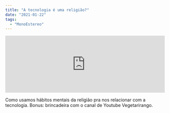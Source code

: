 ```yaml
---
title: "A tecnologia é uma religião?"
date: "2021-01-22"
tags: 
  - "MonoEstereo"
---
```


<iframe src="https://anchor.fm/MonoEstéreo/embed/episodes/A-tecnologia--uma-religio-ekse7v" height="180px" width="100%" frameborder="0" scrolling="no" style="width:100%; height:180px;"></iframe>

Como usamos hábitos mentais da religião pra nos relacionar com a tecnologia. Bonus: brincadeira com o canal de Youtube Vegetarirango.

